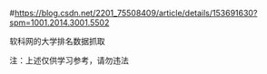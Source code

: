 #https://blog.csdn.net/2201_75508409/article/details/153691630?spm=1001.2014.3001.5502

软科网的大学排名数据抓取

注：上述仅供学习参考，请勿违法
